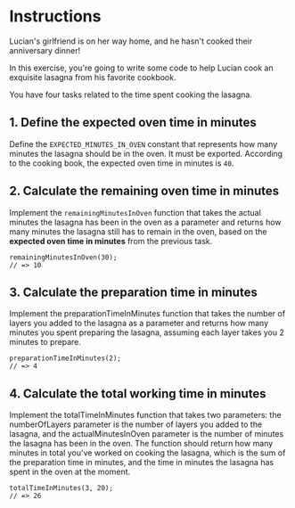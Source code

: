 # Instructions

Lucian's girlfriend is on her way home, and he hasn't cooked their anniversary dinner!

In this exercise, you're going to write some code to help Lucian cook an exquisite lasagna from his favorite cookbook.

You have four tasks related to the time spent cooking the lasagna.

## 1. Define the expected oven time in minutes
Define the `EXPECTED_MINUTES_IN_OVEN` constant that represents how many minutes the lasagna should be in the oven. It must be exported. According to the cooking book, the expected oven time in minutes is `40`.

## 2. Calculate the remaining oven time in minutes
Implement the `remainingMinutesInOven` function that takes the actual minutes the lasagna has been in the oven as a parameter and returns how many minutes the lasagna still has to remain in the oven, based on the **expected oven time in minutes** from the previous task.
```
remainingMinutesInOven(30);
// => 10
```
## 3. Calculate the preparation time in minutes
Implement the preparationTimeInMinutes function that takes the number of layers you added to the lasagna as a parameter and returns how many minutes you spent preparing the lasagna, assuming each layer takes you 2 minutes to prepare.
```
preparationTimeInMinutes(2);
// => 4
```
## 4. Calculate the total working time in minutes
Implement the totalTimeInMinutes function that takes two parameters: the numberOfLayers parameter is the number of layers you added to the lasagna, and the actualMinutesInOven parameter is the number of minutes the lasagna has been in the oven. The function should return how many minutes in total you've worked on cooking the lasagna, which is the sum of the preparation time in minutes, and the time in minutes the lasagna has spent in the oven at the moment.

```
totalTimeInMinutes(3, 20);
// => 26
```